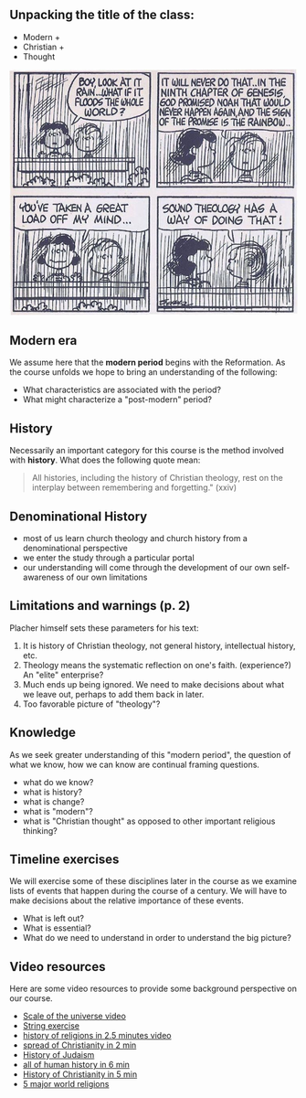 ## Unpacking the title of the class: 

- Modern + 
- Christian + 
- Thought

![](../img/Peanuts-2Bsnoopy-2Band-2Bsound-2Btheology-2Bflood.jpg)

## Modern era ##

We assume here that the **modern period** begins with the Reformation. As the course unfolds we hope to bring an understanding of the following:

- What characteristics are associated with the period?
- What might characterize a \"post-modern\" period?

## History ##

Necessarily an important category for this course is the method involved with **history**. What does the following quote mean:

> All histories, including the history of Christian theology, rest on
> the interplay between remembering and forgetting.\" (xxiv)

## Denominational History ##

- most of us learn church theology and church history from a denominational perspective
- we enter the study through a particular portal
- our understanding will come through the development of our own self-awareness of our own limitations

## Limitations and warnings (p. 2) ##

Placher himself sets these parameters for his text:

1. It is history of Christian theology, not general history,
   intellectual history, etc.
2. Theology means the systematic reflection on one\'s faith.
   (experience?) An \"elite\" enterprise?
3. Much ends up being ignored. We need to make decisions about what we leave out, perhaps to add them back in later.
4. Too favorable picture of \"theology\"?

## Knowledge ##

As we seek greater understanding of this "modern period", the question of what we know, how we can know are continual framing questions.

* what do we know?
* what is history?
* what is change?
* what is "modern"?
* what is "Christian thought" as opposed to other important religious thinking?

## Timeline exercises ##

We will exercise some of these disciplines later in the course as we examine lists of events that happen during the course of a century. We will have to make decisions about the relative importance of these events.

- What is left out?
- What is essential?
- What do we need to understand in order to understand the big picture?

## Video resources ##

Here are some video resources to provide some background perspective on our course.

- [Scale of the universe video](https://www.htwins.net/scale2/)
- [String exercise](https://prezi.com/2ocnrs77kd6f/rope-yarn-history-of-the-world-update-2014/?present=1)
- [history of religions in 2.5 minutes video](https://youtu.be/AvFl6UBZLv4)
- [spread of Christianity in 2 min](https://youtu.be/BJ0dZhHccfU)
- [History of Judaism](https://youtu.be/2sOzmBAaCHA)
- [all of human history in 6 min](https://youtu.be/n0I3ap335hM)
- [History of Christianity in 5 min](https://youtu.be/3e9ipBX2gR0)
- [5 major world religions](https://youtu.be/m6dCxo7t_aE)


